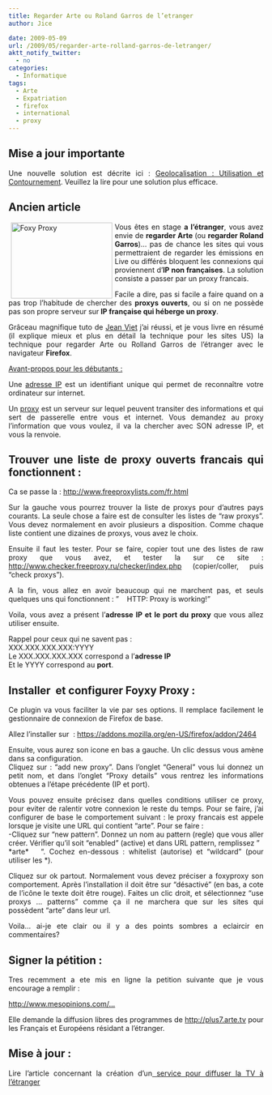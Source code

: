 ```yaml
---
title: Regarder Arte ou Roland Garros de l’etranger
author: Jice

date: 2009-05-09
url: /2009/05/regarder-arte-rolland-garros-de-letranger/
aktt_notify_twitter:
  - no
categories:
  - Informatique
tags:
  - Arte
  - Expatriation
  - firefox
  - international
  - proxy
---
```

## Mise a jour importante

<p style="text-align: justify;">
  Une nouvelle solution est décrite ici : <a href="http://www.graphemeride.com/blog/geolocalisation-des-contenus-mise-en-place-et-contournement" title="Geolocalisation : Utilisation et Contournement">Geolocalisation : Utilisation et Contournement</a>. Veuillez la lire pour une solution plus efficace.
</p>

## Ancien article

<p style="text-align: justify;">
  <img style="float: left; margin-left: 5px; margin-right: 5px;" src="/https://addons.mozilla.org/en-US/firefox/images/t/5857/943948800" alt="Foxy Proxy" width="200" height="150" >Vous êtes en stage <strong>a l&#8217;étranger</strong>, vous avez envie de <strong>regarder Arte </strong>(ou <strong>regarder Roland Garros</strong>)&#8230; pas de chance les sites qui vous permettraient de regarder les émissions en Live ou différés bloquent les connexions qui proviennent d&#8217;<strong>IP non françaises</strong>. La solution consiste a passer par un proxy francais.
</p>

<p style="text-align: justify;">
  Facile a dire, pas si facile a faire quand on a pas trop l&#8217;habitude de chercher des <strong>proxys ouverts</strong>, ou si on ne possède pas son propre serveur sur<strong> IP française qui héberge un proxy</strong>.<!--more-->
</p>

<p style="text-align: justify;">
  Grâceau magnifique tuto de <a title="Tutorial regarder TV a l'etranger" href="http://astuces.jeanviet.info/videos/regarder-les-videos-reservees-aux-americains-grace-a-foxyproxy.htm" target="_blank">Jean Viet</a> j&#8217;ai réussi, et je vous livre en résumé (il explique mieux et plus en détail la technique pour les sites US) la technique pour regarder Arte ou Rolland Garros de l&#8217;étranger avec le navigateur <strong>Firefox</strong>.
</p>

<p style="text-align: justify;">
  <span style="text-decoration: underline;">Avant-propos pour les débutants :</span>
</p>

<p style="text-align: justify;">
  Une <a title="Adresse IP" href="http://fr.wikipedia.org/wiki/Adresse_IP" target="_blank">adresse IP</a> est un identifiant unique qui permet de reconnaître votre ordinateur sur internet.
</p>

<p style="text-align: justify;">
  Un <a title="Proxy" href="http://fr.wikipedia.org/wiki/Proxy" target="_blank">proxy</a> est un serveur sur lequel peuvent transiter des informations et qui sert de passerelle entre vous et internet. Vous demandez au proxy l&#8217;information que vous voulez, il va la chercher avec SON adresse IP, et vous la renvoie.
</p>

<h2 style="text-align: justify;">
  Trouver une liste de proxy ouverts francais qui fonctionnent :
</h2>

Ca se passe la : <a title="Liste de proxys gratuits" href="http://www.freeproxylists.com/fr.html" target="_blank">http://www.freeproxylists.com/fr.html</a>

<p style="text-align: justify;">
  Sur la gauche vous pourrez trouver la liste de proxys pour d&#8217;autres pays courants. La seule chose a faire est de consulter les listes de &#8220;raw proxys&#8221;. Vous devez normalement en avoir plusieurs a disposition. Comme chaque liste contient une dizaines de proxys, vous avez le choix.
</p>

<p style="text-align: justify;">
  Ensuite il faut les tester. Pour se faire, copier tout une des listes de raw proxy que vous avez, et tester la sur ce site : <a title="Verifier liste de proxys" href="http://www.checker.freeproxy.ru/checker/index.php" target="_blank">http://www.checker.freeproxy.ru/checker/index.php</a> (copier/coller, puis &#8220;check proxys&#8221;).
</p>

<p style="text-align: justify;">
  A la fin, vous allez en avoir beaucoup qui ne marchent pas, et seuls quelques uns qui fonctionnent : &#8221;    HTTP: Proxy is working!&#8221;
</p>

<p style="text-align: justify;">
  Voila, vous avez a présent l&#8217;<strong>adresse IP et le port du proxy</strong> que vous allez utiliser ensuite.
</p>

<p style="text-align: justify;">
  Rappel pour ceux qui ne savent pas :<br /> XXX.XXX.XXX.XXX:YYYY<br /> Le XXX.XXX.XXX.XXX correspond a l&#8217;<strong>adresse IP</strong><br /> Et le YYYY correspond au <strong>port</strong>.
</p>

## Installer  et configurer Foyxy Proxy :

<p style="text-align: justify;">
  Ce plugin va vous faciliter la vie par ses options. Il remplace facilement le gestionnaire de connexion de Firefox de base.
</p>

Allez l&#8217;installer sur  : <a title="Foxy Proxy" href="https://addons.mozilla.org/en-US/firefox/addon/2464" target="_blank">https://addons.mozilla.org/en-US/firefox/addon/2464</a>

<p style="text-align: justify;">
  Ensuite, vous aurez son icone en bas a gauche. Un clic dessus vous amène dans sa configuration.<br /> Cliquez sur : &#8220;add new proxy&#8221;. Dans l&#8217;onglet &#8220;General&#8221; vous lui donnez un petit nom, et dans l&#8217;onglet &#8220;Proxy details&#8221; vous rentrez les informations obtenues a l&#8217;étape précédente (IP et port).
</p>

<p style="text-align: justify;">
  Vous pouvez ensuite précisez dans quelles conditions utiliser ce proxy, pour eviter de ralentir votre connexion le reste du temps. Pour se faire, j&#8217;ai configurer de base le comportement suivant : le proxy francais est appele lorsque je visite une URL qui contient &#8220;arte&#8221;. Pour se faire :<br /> -Cliquez sur &#8220;new pattern&#8221;. Donnez un nom au pattern (regle) que vous aller créer. Vérifier qu&#8217;il soit &#8220;enabled&#8221; (active) et dans URL pattern, remplissez &#8221;   *arte*   &#8220;. Cochez en-dessous : whitelist (autorise) et &#8220;wildcard&#8221; (pour utiliser les *).
</p>

<p style="text-align: justify;">
  Cliquez sur ok partout. Normalement vous devez préciser a foxyproxy son comportement. Après l&#8217;installation il doit être sur &#8220;désactivé&#8221; (en bas, a cote de l&#8217;icône le texte doit être rouge). Faites un clic droit, et sélectionnez &#8220;use proxys &#8230; patterns&#8221; comme ça il ne marchera que sur les sites qui possèdent &#8220;arte&#8221; dans leur url.
</p>

<p style="text-align: justify;">
  Voila&#8230; ai-je ete clair ou il y a des points sombres a eclaircir en commentaires?
</p>

<h2 style="text-align: justify;">
  Signer la pétition :
</h2>

<p style="text-align: justify;">
  Tres recemment a ete mis en ligne la petition suivante que je vous encourage a remplir :
</p>

<p style="text-align: justify;">
  <a title="Petitions pour regarder arte de l' etranger" href="http://www.mesopinions.com/Diffusion-libres-des-programmes-de-http---plus7-arte-tv-pour-les-Francais-et-Europeens-residant-a-l-etranger--petition-petitions-76af6d7cd2247a5f244d90b98628e356.html" target="_blank">http://www.mesopinions.com/&#8230;</a>
</p>

<p style="text-align: justify;">
  Elle demande la <span>diffusion libres des programmes de <a href="http://plus7.arte.tv" target="_blank">http://plus7.arte.tv</a> pour les Français et Européens résidant a l&#8217;étranger.</span>
</p>

<h2 style="text-align: justify;">
  <span>Mise à jour : </span>
</h2>

<p style="text-align: justify;">
  <span>Lire l&#8217;article concernant la création d&#8217;un<a href="http://localhost/oldblog/2010/11/expat-la-tv-francaise-a-letranger/"> service pour diffuser la TV à l&#8217;étranger</a><br /></span>
</p>